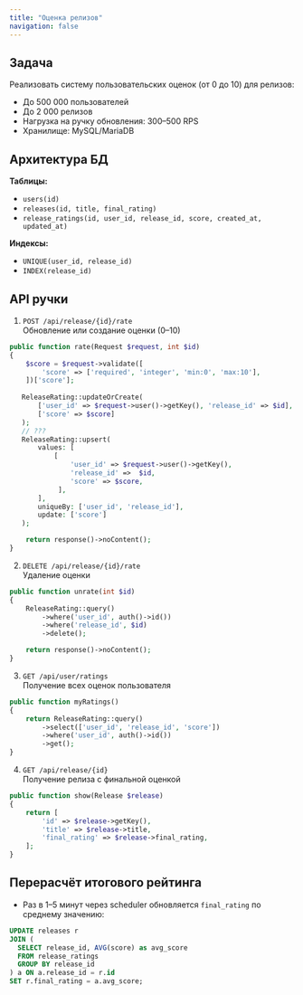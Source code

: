```yaml
---
title: "Оценка релизов"
navigation: false
---
```


## Задача
Реализовать систему пользовательских оценок (от 0 до 10) для релизов:
- До 500 000 пользователей
- До 2 000 релизов
- Нагрузка на ручку обновления: 300–500 RPS
- Хранилище: MySQL/MariaDB

## Архитектура БД

**Таблицы:**
- `users(id)`
- `releases(id, title, final_rating)`
- `release_ratings(id, user_id, release_id, score, created_at, updated_at)`

**Индексы:**
- `UNIQUE(user_id, release_id)`
- `INDEX(release_id)`

## API ручки

1. `POST /api/release/{id}/rate`  
   Обновление или создание оценки (0–10)

```php
public function rate(Request $request, int $id)
{
    $score = $request->validate([
        'score' => ['required', 'integer', 'min:0', 'max:10'],
    ])['score'];
    
   ReleaseRating::updateOrCreate(
       ['user_id' => $request->user()->getKey(), 'release_id' => $id],
       ['score' => $score]
   );
   // ???
   ReleaseRating::upsert(
       values: [
           [
               'user_id' => $request->user()->getKey(),
               'release_id' =>  $id,
               'score' => $score,
            ],
       ],
       uniqueBy: ['user_id', 'release_id'],
       update: ['score']
   );

    return response()->noContent();
}
```

2. `DELETE /api/release/{id}/rate`  
   Удаление оценки

```php
public function unrate(int $id)
{
    ReleaseRating::query()
        ->where('user_id', auth()->id())
        ->where('release_id', $id)
        ->delete();

    return response()->noContent();
}
```

3. `GET /api/user/ratings`  
   Получение всех оценок пользователя

```php
public function myRatings()
{
    return ReleaseRating::query()
        ->select(['user_id', 'release_id', 'score'])
        ->where('user_id', auth()->id())
        ->get();
}
```

4. `GET /api/release/{id}`  
   Получение релиза с финальной оценкой

```php
public function show(Release $release)
{
    return [
        'id' => $release->getKey(),
        'title' => $release->title,
        'final_rating' => $release->final_rating,
    ];
}
```

## Перерасчёт итогового рейтинга

- Раз в 1–5 минут через scheduler обновляется `final_rating` по среднему значению:

```sql
UPDATE releases r
JOIN (
  SELECT release_id, AVG(score) as avg_score
  FROM release_ratings
  GROUP BY release_id
) a ON a.release_id = r.id
SET r.final_rating = a.avg_score;
```

[//]: # (## Оптимизация под нагрузку)

[//]: # ()
[//]: # (- Записи в `release_ratings` идут напрямую)

[//]: # (- Итоговая оценка хранится отдельно в `releases.final_rating`)

[//]: # (- Чтение быстрых данных — без пересчёта на лету)

[//]: # ()
[//]: # (Дополнительно можно использовать `ratings_sum` и `ratings_count` в `releases` для быстрого инкрементального пересчёта.)

[//]: # ()
[//]: # (## Примечание по безопасности записи)

[//]: # ()
[//]: # (Метод `updateOrCreate&#40;&#41;` в Laravel удобен, но не атомарен: при высокой конкуренции может привести к гонкам.  )

[//]: # (Для высокой нагрузки рекомендуется использовать `upsert&#40;&#41;`, который выполняется одним SQL-запросом и безопасен при параллельных изменениях.)

[//]: # ()
[//]: # (## Вывод)

[//]: # ()
[//]: # (Система сохраняет точность, масштабируется до текущих нагрузок и легко расширяется.  )

[//]: # (Можно при необходимости внедрить Redis-буферизацию, но текущая реализация оптимальна по соотношению точности и производительности для 300–500 RPS.)
